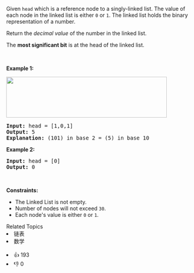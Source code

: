 <p>Given <code>head</code> which is a reference node to a singly-linked list. The value of each node in the linked list is either <code>0</code> or <code>1</code>. The linked list holds the binary representation of a number.</p>

<p>Return the <em>decimal value</em> of the number in the linked list.</p>

<p>The <strong>most significant bit</strong> is at the head of the linked list.</p>

<p>&nbsp;</p> 
<p><strong class="example">Example 1:</strong></p> 
<img alt="" src="https://assets.leetcode.com/uploads/2019/12/05/graph-1.png" style="width: 426px; height: 108px;" /> 
<pre>
<strong>Input:</strong> head = [1,0,1]
<strong>Output:</strong> 5
<strong>Explanation:</strong> (101) in base 2 = (5) in base 10
</pre>

<p><strong class="example">Example 2:</strong></p>

<pre>
<strong>Input:</strong> head = [0]
<strong>Output:</strong> 0
</pre>

<p>&nbsp;</p> 
<p><strong>Constraints:</strong></p>

<ul> 
 <li>The Linked List is not empty.</li> 
 <li>Number of nodes will not exceed <code>30</code>.</li> 
 <li>Each node's value is either <code>0</code> or <code>1</code>.</li> 
</ul>

<div><div>Related Topics</div><div><li>链表</li><li>数学</li></div></div><br><div><li>👍 193</li><li>👎 0</li></div>
